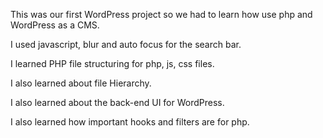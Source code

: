 This was our first WordPress project so we had to learn how use php and WordPress as a CMS.

I used javascript, blur and auto focus for the search bar. 

I learned PHP file structuring for php, js, css files.

I also learned about file Hierarchy.

I also learned about the back-end UI for WordPress.

I also learned how important hooks and filters are for php.
